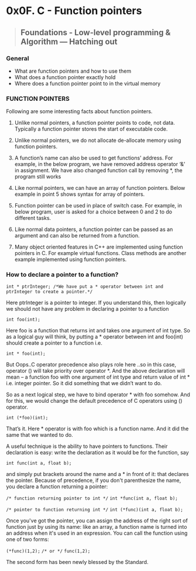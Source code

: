 # 0x0F. C - Function pointers
> ## Foundations - Low-level programming & Algorithm ― Hatching out

### General

* What are function pointers and how to use them
* What does a function pointer exactly hold
* Where does a function pointer point to in the virtual memory

### FUNCTION POINTERS

Following are some interesting facts about function pointers. 

1. Unlike normal pointers, a function pointer points to code, not data. Typically a function pointer stores the start of executable code. 

2. Unlike normal pointers, we do not allocate de-allocate memory using function pointers. 

3. A function’s name can also be used to get functions’ address. For example, in the below program, we have removed address operator ‘&’ in assignment. We have also changed function call by removing *, the program still works 

4. Like normal pointers, we can have an array of function pointers. Below example in point 5 shows syntax for array of pointers. 

5. Function pointer can be used in place of switch case. For example, in below program, user is asked for a choice between 0 and 2 to do different tasks. 

6. Like normal data pointers, a function pointer can be passed as an argument and can also be returned from a function. 

7. Many object oriented features in C++ are implemented using function pointers in C. For example virtual functions. Class methods are another example implemented using function pointers. 

### How to declare a pointer to a function? 

`int * ptrInteger; /*We have put a * operator between int and ptrInteger to create a pointer.*/`

Here ptrInteger is a pointer to integer. If you understand this, then logically we should not have any problem in declaring a pointer to a function 

`int foo(int);`

Here foo is a function that returns int and takes one argument of int type. So as a logical guy will think, by putting a * operator between int and foo(int) should create a pointer to a function i.e. 

`int * foo(int);`

But Oops..C operator precedence also plays role here ..so in this case, operator () will take priority over operator *. And the above declaration will mean – a function foo with one argument of int type and return value of int * i.e. integer pointer. So it did something that we didn’t want to do.  

So as a next logical step, we have to bind operator * with foo somehow. And for this, we would change the default precedence of C operators using () operator. 

`int (*foo)(int);`

That’s it. Here * operator is with foo which is a function name. And it did the same that we wanted to do. 

A useful technique is the ability to have pointers to functions. Their declaration is easy: write the declaration as it would be for the function, say 

`int func(int a, float b);`

and simply put brackets around the name and a * in front of it: that declares the pointer. Because of precedence, if you don't parenthesize the name, you declare a function returning a pointer: 

`/* function returning pointer to int */`
`int *func(int a, float b);`

`/* pointer to function returning int */`
`int (*func)(int a, float b);`

Once you've got the pointer, you can assign the address of the right sort of function just by using its name: like an array, a function name is turned into an address when it's used in an expression. You can call the function using one of two forms: 

`(*func)(1,2);`
`/* or */`
`func(1,2);`

The second form has been newly blessed by the Standard.
